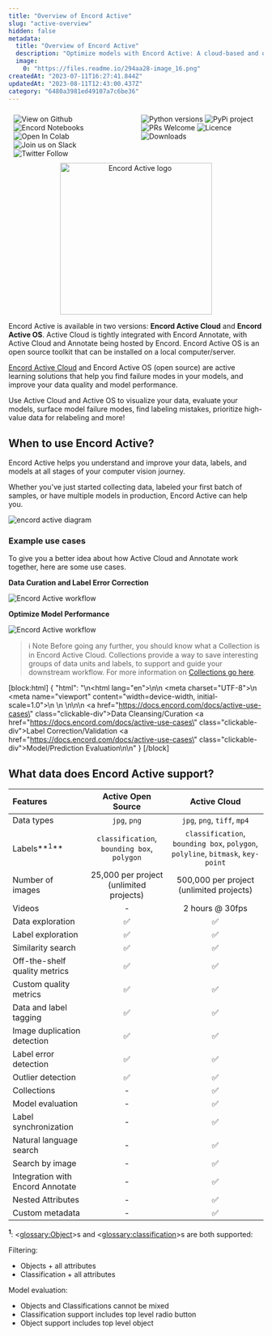 ```yaml
---
title: "Overview of Encord Active"
slug: "active-overview"
hidden: false
metadata: 
  title: "Overview of Encord Active"
  description: "Optimize models with Encord Active: A cloud-based and open source toolkit for data quality, model enhancement, and failure mode detection. Boost performance."
  image: 
    0: "https://files.readme.io/294aa28-image_16.png"
createdAt: "2023-07-11T16:27:41.844Z"
updatedAt: "2023-08-11T12:43:00.437Z"
category: "6480a3981ed49107a7c6be36"
---
```


<div style="display: flex; justify-content: space-between;">
  <div style="flex: 1; padding: 10px;">
    <a href="https://github.com/encord-team/encord-active" target="_blank" style="text-decoration:none">
      <img alt="View on Github" src="https://img.shields.io/badge/GitHub-View_Code-blue?label=&logo=github&labelColor=181717">
    </a>
    <a href="https://github.com/encord-team/encord-notebooks" target="_blank" style="text-decoration:none">
      <img alt="Encord Notebooks" src="https://img.shields.io/badge/Encord_Notebooks-blue?logo=github&label=&labelColor=181717">
    </a>
    <a href="https://colab.research.google.com/drive/11iZE1CCFIGlkWdTmhf5XACDojtGeIRGS?usp=sharing" target="_blank" style="text-decoration:none">
      <img alt="Open In Colab" src="https://colab.research.google.com/assets/colab-badge.svg">
    </a>
    <a href="https://join.slack.com/t/encordactive/shared_invite/zt-1hc2vqur9-Fzj1EEAHoqu91sZ0CX0A7Q" target="_blank" style="text-decoration:none">
      <img alt="Join us on Slack" src="https://img.shields.io/badge/Join_Our_Community-4A154B?label=&logo=slack&logoColor=white">
    </a>
    <a href="https://twitter.com/encord_team" target="_blank" style="text-decoration:none">
      <img alt="Twitter Follow" src="https://img.shields.io/twitter/follow/encord_team?label=%40encord_team&amp;style=social">
    </a>
  </div>
  <div style="flex: 1; padding: 10px;">
    <img alt="Python versions" src="https://img.shields.io/pypi/pyversions/encord-active">
    <a href="https://pypi.org/project/encord-active/" target="_blank" style="text-decoration:none">
      <img alt="PyPi project" src="https://img.shields.io/pypi/v/encord-active">
    </a>
    <a href="https://docs.encord.com/docs/active-contributing" target="_blank" style="text-decoration:none">
      <img alt="PRs Welcome" src="https://img.shields.io/badge/PRs-Welcome-blue">
    </a>
    <img alt="Licence" src="https://img.shields.io/github/license/encord-team/encord-active">
    <img alt="Downloads" src="https://static.pepy.tech/badge/encord-active">
  </div>
</div>

<div style="text-align: center;">
  <img alt="Encord Active logo" src="https://storage.googleapis.com/docs-media.encord.com/active-1.png" width="300">
</div>


Encord Active is available in two versions: **Encord Active Cloud** and **Encord Active OS**. Active Cloud is tightly integrated with Encord Annotate, with Active Cloud and Annotate being hosted by Encord. Encord Active OS is an open source toolkit that can be installed on a local computer/server.

[Encord Active Cloud](https://encord.com/encord-active/) and Encord Active OS (open source) are active learning solutions that help you find failure modes in your models, and improve your data quality and model performance.

Use Active Cloud and Active OS to visualize your data, evaluate your models, surface model failure modes, find labeling mistakes, prioritize high-value data for relabeling and more!

[//]: # (![video]&#40;https://storage.googleapis.com/docs-media.encord.com/static/img/gifs/ea-demo.gif&#41;)

## When to use Encord Active?

Encord Active helps you understand and improve your data, labels, and models at all stages of your computer vision journey.

Whether you've just started collecting data, labeled your first batch of samples, or have multiple models in production, Encord Active can help you.

![encord active diagram](https://storage.googleapis.com/docs-media.encord.com/static/img/process-chart-ea.webp)

### Example use cases

To give you a better idea about how Active Cloud and Annotate work together, here are some use cases.

**Data Curation and Label Error Correction**

![Encord Active workflow](https://storage.googleapis.com/docs-media.encord.com/static/img/active/active-workflow-data-curation-label-validation.png)

**Optimize Model Performance**

![Encord Active workflow](https://storage.googleapis.com/docs-media.encord.com/static/img/active/active-workflow-model-optimization.png)

> ℹ️ Note
> Before going any further, you should know what a Collection is in Encord Active Cloud. Collections provide a way to save interesting groups of data units and labels, to support and guide your downstream workflow. For more information on [Collections go here](https://docs.encord.com/docs/active-collections).

[block:html]
{
  "html": "<!DOCTYPE html>\n<html lang=\"en\">\n<head>\n    <meta charset=\"UTF-8\">\n    <meta name=\"viewport\" content=\"width=device-width, initial-scale=1.0\">\n    <title>Clickable Div</title>\n    <style>\n        .clickable-div {\n            display: inline-block;\n            width: 200px;\n            height: 50px;\n            background-color: #ffffff;\n            border: solid;\n            text-align: center;\n            line-height: 50px;\n            color: #000000;\n            text-decoration: none;\n            margin: 10px;\n        }\n\n        .clickable-div:hover {\n            background-color: #ededff;\n        }\n    </style>\n</head>\n<body>\n    <a href=\"https://docs.encord.com/docs/active-use-cases\" class=\"clickable-div\">Data Cleansing/Curation</a> <a href=\"https://docs.encord.com/docs/active-use-cases\" class=\"clickable-div\">Label Correction/Validation</a> <a href=\"https://docs.encord.com/docs/active-use-cases\" class=\"clickable-div\">Model/Prediction Evaluation</a>\n</body>\n</html>"
}
[/block]

## What data does Encord Active support?

<ActiveFileSizeBestPractice />

<!--
| Features                         |                 Open Source                 |                                     Hosted                                      |
| :------------------------------- | :-----------------------------------------: | :-----------------------------------------------------------------------------: |
| Data types                       |                `jpg`, `png`                 |                           `jpg`, `png`, `tiff`, `mp4`                           |
| Labels                           | `classification`, `bounding box`, `polygon` | `classification`, `bounding box`, `polygon`, `polyline`, `bitmask`, `key-point` |
| Number of images                 |   25,000 per project (unlimited projects)   |                     500,000 per project (unlimited projects)                    |
| Videos                           |                      -                      |                                 2 hours @ 30fps                                 |
| Data exploration                 |                     ✅                      |                                       ✅                                        |
| Label exploration                |                     ✅                      |                                       ✅                                        |
| Similarity search                |                     ✅                      |                                       ✅                                        |
| Off-the-shelf quality metrics    |                     ✅                      |                                       ✅                                        |
| Custom quality metrics           |                     ✅                      |                                       ✅                                        |
| Data and label tagging           |                     ✅                      |                                       ✅                                        |
| Image duplication detection      |                     ✅                      |                                       ✅                                        |
| Label error detection            |                     ✅                      |                                       ✅                                        |
| Outlier detection                |                     ✅                      |                                       ✅                                        |
| Dataset summaries                |                     ✅                      |                                       ✅                                        |
| Project comparison               |                     ✅                      |                                       ✅                                        |
| Model evaluation                 |                      -                      |                                       ✅                                        |
| Label synchronization            |                      -                      |                                       ✅                                        |
| Natural language search          |                      -                      |                                       ✅                                        |
| Search by image                  |                      -                      |                                       ✅                                        |
| Integration with Encord Annotate |                      -                      |                                       ✅                                        |
| Active learning workflows        |                      -                      |                                       ✅                                        |
| Nested Attributes                |                      -                      |                                   Contact us                                    |
-->


| Features                         |             Active Open Source              |                                  Active Cloud                                   |
| :------------------------------- | :-----------------------------------------: | :-----------------------------------------------------------------------------: |
| Data types                       |                `jpg`, `png`                 |                           `jpg`, `png`, `tiff`, `mp4`                           |
| Labels**<sup>1</sup>**           |`classification`, `bounding box`, `polygon`  | `classification`, `bounding box`, `polygon`, `polyline`, `bitmask`, `key-point` |
| Number of images                 |   25,000 per project (unlimited projects)   |                     500,000 per project (unlimited projects)                    |
| Videos                           |                      -                      |                                 2 hours @ 30fps                                 |
| Data exploration                 |                     ✅                      |                                       ✅                                        |
| Label exploration                |                     ✅                      |                                       ✅                                        |
| Similarity search                |                     ✅                      |                                       ✅                                        |
| Off-the-shelf quality metrics    |                     ✅                      |                                       ✅                                        |
| Custom quality metrics           |                     ✅                      |                                       ✅                                        |
| Data and label tagging           |                     ✅                      |                                       ✅                                        |
| Image duplication detection      |                     ✅                      |                                       ✅                                        |
| Label error detection            |                     ✅                      |                                       ✅                                        |
| Outlier detection                |                     ✅                      |                                       ✅                                        |
| Collections                      |                      -                      |                                       ✅                                        |
| Model evaluation                 |                      -                      |                                       ✅                                        |
| Label synchronization            |                      -                      |                                       ✅                                        |
| Natural language search          |                      -                      |                                       ✅                                        |
| Search by image                  |                      -                      |                                       ✅                                        |
| Integration with Encord Annotate |                      -                      |                                       ✅                                        |
| Nested Attributes                |                      -                      |                                       ✅                                        |
| Custom metadata                  |                      -                      |                                       ✅                                        |

**<sup>1</sup>**: <<glossary:Object>>s and <<glossary:classification>>s are both supported:

Filtering:

- Objects + all attributes
- Classification + all attributes

Model evaluation:

- Objects and Classifications cannot be mixed
- Classification support includes top level radio button
- Object support includes top level object